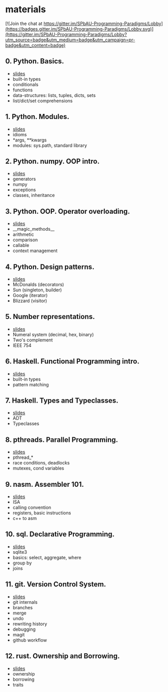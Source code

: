 # materials
[![Join the chat at https://gitter.im/SPbAU-Programming-Paradigms/Lobby](https://badges.gitter.im/SPbAU-Programming-Paradigms/Lobby.svg)](https://gitter.im/SPbAU-Programming-Paradigms/Lobby?utm_source=badge&utm_medium=badge&utm_campaign=pr-badge&utm_content=badge)

## 0. Python. Basics.
* [slides](https://slides.com/ordian/paradigms1)
* built-in types
* conditionals
* functions
* data-structures: lists, tuples, dicts, sets
* list/dict/set comprehensions

## 1. Python. Modules.
* [slides](https://slides.com/ordian/paradigms2)
* idioms
* *args, **kwargs
* modules: sys.path, standard library

## 2. Python. numpy. OOP intro.
* [slides](https://slides.com/ordian/paradigms3)
* generators
* numpy
* exceptions
* classes, inheritance 

## 3. Python. OOP. Operator overloading.
* [slides](https://slides.com/ordian/paradigms4)
* \_\_magic_methods\_\_
* arithmetic
* comparison
* callable
* context management

## 4. Python. Design patterns.
* [slides](https://slides.com/ordian/paradigms5)
* McDonalds (decorators)
* Sun       (singleton, builder)
* Google    (iterator)
* Blizzard  (visitor)

## 5. Number representations.
* [slides](https://slides.com/ordian/paradigms6)
* Numeral system (decimal, hex, binary)
* Two's complement
* IEEE 754

## 6. Haskell. Functional Programming intro.
* [slides](https://slides.com/ordian/paradigms7)
* built-in types
* pattern matching

## 7. Haskell. Types and Typeclasses.
* [slides](https://slides.com/ordian/paradigms8)
* ADT
* Typeclasses

## 8. pthreads. Parallel Programming.
* [slides](https://slides.com/ordian/paradigms9)
* pthread\_*
* race conditions, deadlocks
* mutexes, cond variables

## 9. nasm. Assembler 101.
* [slides](https://slides.com/ordian/paradigms10)
* ISA
* calling convention
* registers, basic instructions
* c++ to asm

## 10. sql. Declarative Programming.
* [slides](https://slides.com/ordian/paradigms11)
* sqlite3
* basics: select, aggregate, where
* group by
* joins

## 11. git. Version Control System.
* [slides](https://slides.com/ordian/paradigms12)
* git internals
* branches
* merge
* undo
* rewriting history
* debugging
* magit
* github workflow

## 12. rust. Ownership and Borrowing.
* [slides](https://slides.com/ordian/paradigms13)
* ownership
* borrowing
* traits

